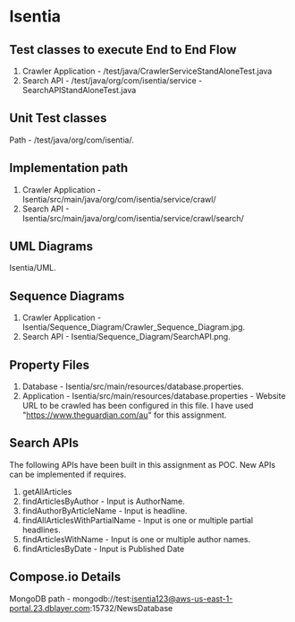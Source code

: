 # Isentia

Test classes to execute End to End Flow 
--------------------------------------------
 1. Crawler Application - /test/java/CrawlerServiceStandAloneTest.java
 2. Search API - /test/java/org/com/isentia/service - SearchAPIStandAloneTest.java
 
Unit Test classes
-----------------
 Path - /test/java/org/com/isentia/.
 
Implementation path
----------------------
 1. Crawler Application - Isentia/src/main/java/org/com/isentia/service/crawl/
 2. Search API - Isentia/src/main/java/org/com/isentia/service/crawl/search/
 
UML Diagrams
------------
 Isentia/UML.
 
Sequence Diagrams
-----------------
 1. Crawler Application - Isentia/Sequence_Diagram/Crawler_Sequence_Diagram.jpg.
 2. Search API - Isentia/Sequence_Diagram/SearchAPI.png.
 
Property Files
--------------
 1. Database - Isentia/src/main/resources/database.properties.
 2. Application - Isentia/src/main/resources/database.properties - Website URL to be crawled has been configured in this file. I have used   "https://www.theguardian.com/au" for this assignment.

Search APIs
-----------
 The following APIs have been built in this assignment as POC. New APIs can be implemented if requires.
 
  1. getAllArticles
  2. findArticlesByAuthor - Input is AuthorName.
  3. findAuthorByArticleName - Input is headline.
  4. findAllArticlesWithPartialName - Input is one or multiple partial headlines.
  5. findArticlesWithName - Input is one or multiple author names.
  6. findArticlesByDate - Input is Published Date


Compose.io Details
-------------------
  MongoDB path - mongodb://test:isentia123@aws-us-east-1-portal.23.dblayer.com:15732/NewsDatabase
